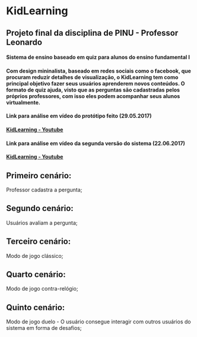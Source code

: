 # KidLearning
## Projeto final da disciplina de PINU - Professor Leonardo
#### Sistema de ensino baseado em quiz para alunos do ensino fundamental I
#### Com design mininalista, baseado em redes sociais como o facebook, que procuram reduzir detalhes de visualização, o KidLearning tem como principal objetivo fazer seus usuários aprenderem novos conteúdos. O formato de quiz ajuda, visto que as perguntas são cadastradas pelos próprios professores, com isso eles podem acompanhar seus alunos virtualmente.
#### Link para análise em vídeo do protótipo feito (29.05.2017)
#### [KidLearning - Youtube](https://youtu.be/UrrDi7vtcyE)
#### Link para análise em vídeo da segunda versão do sistema (22.06.2017)
#### [KidLearning - Youtube](https://youtu.be/Lo_w5vPjj6Y)

  
## Primeiro cenário:
Professor cadastra a pergunta;

## Segundo cenário:
Usuários avaliam a pergunta;

## Terceiro cenário:
Modo de jogo clássico;

## Quarto cenário:
Modo de jogo contra-relógio;

## Quinto cenário:
Modo de jogo duelo - O usuário consegue interagir com outros usuários do sistema em forma de desafios;
